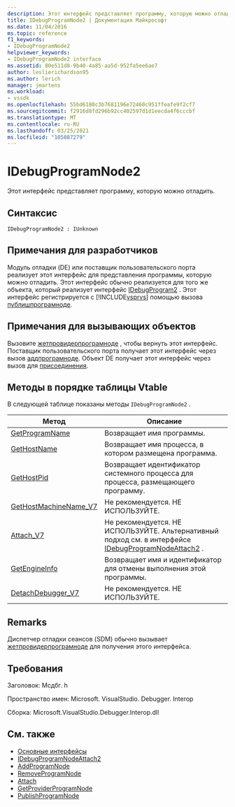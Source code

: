 ```yaml
---
description: Этот интерфейс представляет программу, которую можно отладить.
title: IDebugProgramNode2 | Документация Майкрософт
ms.date: 11/04/2016
ms.topic: reference
f1_keywords:
- IDebugProgramNode2
helpviewer_keywords:
- IDebugProgramNode2 interface
ms.assetid: 80e511d8-9b40-4a85-aa5d-952fa5ee6ae7
author: leslierichardson95
ms.author: lerich
manager: jmartens
ms.workload:
- vssdk
ms.openlocfilehash: 55bd6180c3b7681196e72460c951ffeafe9f2cf7
ms.sourcegitcommit: f2916d8fd296b92cc402597d1d1eecda4f6cccbf
ms.translationtype: MT
ms.contentlocale: ru-RU
ms.lasthandoff: 03/25/2021
ms.locfileid: "105087279"
---
```

# <a name="idebugprogramnode2"></a>IDebugProgramNode2
Этот интерфейс представляет программу, которую можно отладить.

## <a name="syntax"></a>Синтаксис

```
IDebugProgramNode2 : IUnknown
```

## <a name="notes-for-implementers"></a>Примечания для разработчиков
 Модуль отладки (DE) или поставщик пользовательского порта реализует этот интерфейс для представления программы, которую можно отладить. Этот интерфейс обычно реализуется для того же объекта, который реализует интерфейс [IDebugProgram2](../../../extensibility/debugger/reference/idebugprogram2.md) . Этот интерфейс регистрируется с [!INCLUDE[vsprvs](../../../code-quality/includes/vsprvs_md.md)] помощью вызова [публишпрограмноде](../../../extensibility/debugger/reference/idebugprogrampublisher2-publishprogramnode.md).

## <a name="notes-for-callers"></a>Примечания для вызывающих объектов
 Вызовите [жетпровидерпрограмноде](../../../extensibility/debugger/reference/idebugprogramprovider2-getproviderprogramnode.md) , чтобы вернуть этот интерфейс. Поставщик пользовательского порта получает этот интерфейс через вызов [аддпрограмноде](../../../extensibility/debugger/reference/idebugportnotify2-addprogramnode.md). Объект DE получает этот интерфейс через вызов для [присоединения](../../../extensibility/debugger/reference/idebugengine2-attach.md).

## <a name="methods-in-vtable-order"></a>Методы в порядке таблицы Vtable
 В следующей таблице показаны методы `IDebugProgramNode2` .

|Метод|Описание|
|------------|-----------------|
|[GetProgramName](../../../extensibility/debugger/reference/idebugprogramnode2-getprogramname.md)|Возвращает имя программы.|
|[GetHostName](../../../extensibility/debugger/reference/idebugprogramnode2-gethostname.md)|Возвращает имя процесса, в котором размещена программа.|
|[GetHostPid](../../../extensibility/debugger/reference/idebugprogramnode2-gethostpid.md)|Возвращает идентификатор системного процесса для процесса, размещающего программу.|
|[GetHostMachineName_V7](../../../extensibility/debugger/reference/idebugprogramnode2-gethostmachinename-v7.md)|Не рекомендуется. НЕ ИСПОЛЬЗУЙТЕ.|
|[Attach_V7](../../../extensibility/debugger/reference/idebugprogramnode2-attach-v7.md)|Не рекомендуется. НЕ ИСПОЛЬЗУЙТЕ. Альтернативный подход см. в интерфейсе [IDebugProgramNodeAttach2](../../../extensibility/debugger/reference/idebugprogramnodeattach2.md) .|
|[GetEngineInfo](../../../extensibility/debugger/reference/idebugprogramnode2-getengineinfo.md)|Возвращает имя и идентификатор для отмены выполнения этой программы.|
|[DetachDebugger_V7](../../../extensibility/debugger/reference/idebugprogramnode2-detachdebugger-v7.md)|Не рекомендуется. НЕ ИСПОЛЬЗУЙТЕ.|

## <a name="remarks"></a>Remarks
 Диспетчер отладки сеансов (SDM) обычно вызывает [жетпровидерпрограмноде](../../../extensibility/debugger/reference/idebugprogramprovider2-getproviderprogramnode.md) для получения этого интерфейса.

## <a name="requirements"></a>Требования
 Заголовок: Мсдбг. h

 Пространство имен: Microsoft. VisualStudio. Debugger. Interop

 Сборка: Microsoft.VisualStudio.Debugger.Interop.dll

## <a name="see-also"></a>См. также
- [Основные интерфейсы](../../../extensibility/debugger/reference/core-interfaces.md)
- [IDebugProgramNodeAttach2](../../../extensibility/debugger/reference/idebugprogramnodeattach2.md)
- [AddProgramNode](../../../extensibility/debugger/reference/idebugportnotify2-addprogramnode.md)
- [RemoveProgramNode](../../../extensibility/debugger/reference/idebugportnotify2-removeprogramnode.md)
- [Attach](../../../extensibility/debugger/reference/idebugengine2-attach.md)
- [GetProviderProgramNode](../../../extensibility/debugger/reference/idebugprogramprovider2-getproviderprogramnode.md)
- [PublishProgramNode](../../../extensibility/debugger/reference/idebugprogrampublisher2-publishprogramnode.md)
